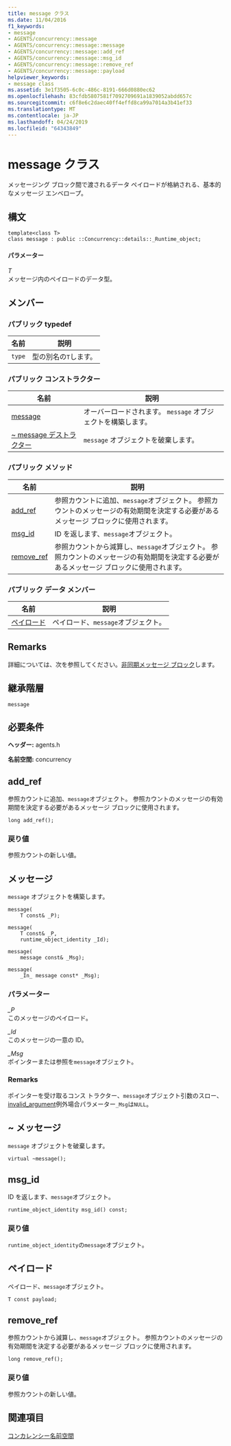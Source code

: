 ```yaml
---
title: message クラス
ms.date: 11/04/2016
f1_keywords:
- message
- AGENTS/concurrency::message
- AGENTS/concurrency::message::message
- AGENTS/concurrency::message::add_ref
- AGENTS/concurrency::message::msg_id
- AGENTS/concurrency::message::remove_ref
- AGENTS/concurrency::message::payload
helpviewer_keywords:
- message class
ms.assetid: 3e1f3505-6c0c-486c-8191-666d0880ec62
ms.openlocfilehash: 83cfdb5807581f7092709691a1839052abdd657c
ms.sourcegitcommit: c6f8e6c2daec40ff4effd8ca99a7014a3b41ef33
ms.translationtype: MT
ms.contentlocale: ja-JP
ms.lasthandoff: 04/24/2019
ms.locfileid: "64343849"
---
```

# <a name="message-class"></a>message クラス

メッセージング ブロック間で渡されるデータ ペイロードが格納される、基本的なメッセージ エンベロープ。

## <a name="syntax"></a>構文

```
template<class T>
class message : public ::Concurrency::details::_Runtime_object;
```

#### <a name="parameters"></a>パラメーター

*T*<br/>
メッセージ内のペイロードのデータ型。

## <a name="members"></a>メンバー

### <a name="public-typedefs"></a>パブリック typedef

|名前|説明|
|----------|-----------------|
|`type`|型の別名の`T`します。|

### <a name="public-constructors"></a>パブリック コンストラクター

|名前|説明|
|----------|-----------------|
|[message](#ctor)|オーバーロードされます。 `message` オブジェクトを構築します。|
|[~ message デストラクター](#dtor)|`message` オブジェクトを破棄します。|

### <a name="public-methods"></a>パブリック メソッド

|名前|説明|
|----------|-----------------|
|[add_ref](#add_ref)|参照カウントに追加、`message`オブジェクト。 参照カウントのメッセージの有効期間を決定する必要があるメッセージ ブロックに使用されます。|
|[msg_id](#msg_id)|ID を返します、`message`オブジェクト。|
|[remove_ref](#remove_ref)|参照カウントから減算し、`message`オブジェクト。 参照カウントのメッセージの有効期間を決定する必要があるメッセージ ブロックに使用されます。|

### <a name="public-data-members"></a>パブリック データ メンバー

|名前|説明|
|----------|-----------------|
|[ペイロード](#payload)|ペイロード、`message`オブジェクト。|

## <a name="remarks"></a>Remarks

詳細については、次を参照してください。[非同期メッセージ ブロック](../../../parallel/concrt/asynchronous-message-blocks.md)します。

## <a name="inheritance-hierarchy"></a>継承階層

`message`

## <a name="requirements"></a>必要条件

**ヘッダー:** agents.h

**名前空間:** concurrency

##  <a name="add_ref"></a> add_ref

参照カウントに追加、`message`オブジェクト。 参照カウントのメッセージの有効期間を決定する必要があるメッセージ ブロックに使用されます。

```
long add_ref();
```

### <a name="return-value"></a>戻り値

参照カウントの新しい値。

##  <a name="ctor"></a> メッセージ

`message` オブジェクトを構築します。

```
message(
    T const& _P);

message(
    T const& _P,
    runtime_object_identity _Id);

message(
    message const& _Msg);

message(
    _In_ message const* _Msg);
```

### <a name="parameters"></a>パラメーター

*_P*<br/>
このメッセージのペイロード。

*_Id*<br/>
このメッセージの一意の ID。

*_Msg*<br/>
ポインターまたは参照を`message`オブジェクト。

### <a name="remarks"></a>Remarks

ポインターを受け取るコンス トラクター、`message`オブジェクト引数のスロー、 [invalid_argument](../../../standard-library/invalid-argument-class.md)例外場合パラメーター`_Msg`は`NULL`。

##  <a name="dtor"></a> ~ メッセージ

`message` オブジェクトを破棄します。

```
virtual ~message();
```

##  <a name="msg_id"></a> msg_id

ID を返します、`message`オブジェクト。

```
runtime_object_identity msg_id() const;
```

### <a name="return-value"></a>戻り値

`runtime_object_identity`の`message`オブジェクト。

##  <a name="payload"></a> ペイロード

ペイロード、`message`オブジェクト。

```
T const payload;
```

##  <a name="remove_ref"></a> remove_ref

参照カウントから減算し、`message`オブジェクト。 参照カウントのメッセージの有効期間を決定する必要があるメッセージ ブロックに使用されます。

```
long remove_ref();
```

### <a name="return-value"></a>戻り値

参照カウントの新しい値。

## <a name="see-also"></a>関連項目

[コンカレンシー名前空間](concurrency-namespace.md)
